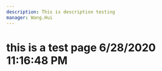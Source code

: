 ```yaml
---
description: This is description testing
manager: Wang.Hui
---
```

# this is a test page 6/28/2020 11:16:48 PM